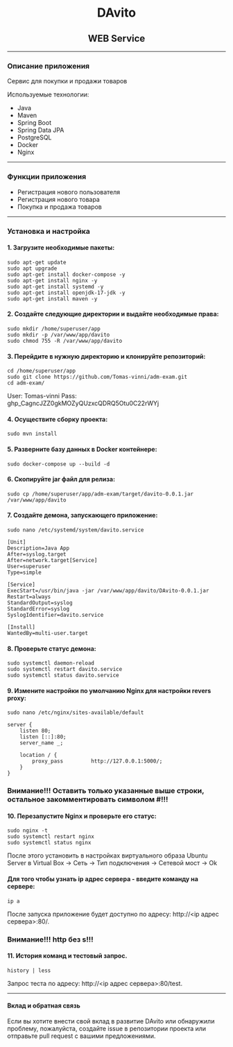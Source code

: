 <div style="text-align: center;">

#   **DAvito**
##  **WEB Service**

</div>

----
### Описание приложения
Сервис для покупки и продажи товаров

Используемые технологии:

* Java
* Maven
* Spring Boot
* Spring Data JPA
* PostgreSQL
* Docker
* Nginx
----
### Функции приложения

- Регистрация нового пользователя
- Регистрация нового товара
- Покупка и продажа товаров
----
### Установка и настройка
#### 1. Загрузите необходимые пакеты:
```
sudo apt-get update
sudo apt upgrade
sudo apt-get install docker-compose -y
sudo apt-get install nginx -y
sudo apt-get install systemd -y
sudo apt-get install openjdk-17-jdk -y
sudo apt-get install maven -y
```
#### 2. Создайте следующие директории и выдайте необходимые права:
```
sudo mkdir /home/superuser/app
sudo mkdir -p /var/www/app/davito
sudo chmod 755 -R /var/www/app/davito
```
#### 3. Перейдите в нужную директорию и клонируйте репозиторий:
```
cd /home/superuser/app
sudo git clone https://github.com/Tomas-vinni/adm-exam.git
cd adm-exam/
```
User: Tomas-vinni
Pass: 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

#### 4. Осуществите сборку проекта:
```
sudo mvn install
```
#### 5. Разверните базу данных в Docker контейнере:
```
sudo docker-compose up --build -d
```
#### 6. Скопируйте jar файл для релиза:
```
sudo cp /home/superuser/app/adm-exam/target/davito-0.0.1.jar /var/www/app/davito
```
#### 7. Создайте демона, запускающего приложение:
```
sudo nano /etc/systemd/system/davito.service

[Unit]
Description=Java App
After=syslog.target
After=network.target[Service]
User=superuser
Type=simple

[Service]
ExecStart=/usr/bin/java -jar /var/www/app/davito/DAvito-0.0.1.jar
Restart=always
StandardOutput=syslog
StandardError=syslog
SyslogIdentifier=davito.service

[Install]
WantedBy=multi-user.target
```
#### 8. Проверьте статус демона:
```
sudo systemctl daemon-reload
sudo systemctl restart davito.service
sudo systemctl status davito.service
```
#### 9. Измените настройки по умолчанию Nginx для настройки revers proxy:
```
sudo nano /etc/nginx/sites-available/default

server {
	listen 80;
	listen [::]:80;
	server_name _;
	
	location / {
		proxy_pass         http://127.0.0.1:5000/;
	}
}
```
### Внимание!!! Оставить только указанные выше строки, остальное закомментировать символом #!!!
#### 10. Перезапустите Nginx и проверьте его статус:
```
sudo nginx -t
sudo systemctl restart nginx
sudo systemctl status nginx
```

После этого установить в настройках виртуального образа Ubuntu Server в Virtual Box -> Сеть -> Тип подключения -> Сетевой мост -> Ok

#### Для того чтобы узнать ip адрес сервера - введите команду на сервере:
```
ip a
```
После запуска приложение будет доступно по адресу: http://<ip адрес сервера>:80/.
### Внимание!!! http без s!!!

#### 11. История команд и тестовый запрос.
```
history | less
```
Запрос теста по адресу: http://<ip адрес сервера>:80/test.

----

#### Вклад и обратная связь
Если вы хотите внести свой вклад в развитие DAvito или обнаружили проблему, пожалуйста, создайте issue в репозитории проекта или отправьте pull request с вашими предложениями.

